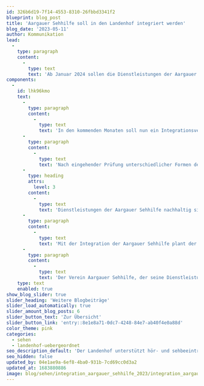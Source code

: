 ```yaml
---
id: 326b6d19-7f14-4553-8310-26fbbd3341f2
blueprint: blog_post
title: 'Aargauer Sehhilfe soll in den Landenhof integriert werden'
blog_date: '2023-05-11'
author: Kommunikation
lead:
  -
    type: paragraph
    content:
      -
        type: text
        text: 'Ab Januar 2024 sollen die Dienstleistungen der Aargauer Sehhilfe neu unter dem Dach des Landenhofs angeboten werden. Die Mitglieder des Vereins Aargauer Sehhilfe sowie der Stiftungsrat Landenhof haben Anfang Mai 2023 einem entsprechenden Antrag zugestimmt.'
components:
  -
    id: lhk96kmo
    text:
      -
        type: paragraph
        content:
          -
            type: text
            text: 'In den kommenden Monaten soll nun ein Integrationsvertrag ausgearbeitet werden, der dann im Herbst 2023 wiederum der Mitgliederversammlung Aargauer Sehhilfe sowie dem Stiftungsrat Landenhof zur Annahme vorgeschlagen wird.'
      -
        type: paragraph
        content:
          -
            type: text
            text: 'Nach eingehender Prüfung unterschiedlicher Formen der Zusammenarbeit mit diversen Partnern hat sich der Verein Aargauer Sehhilfe für ein Zusammengehen mit der Stiftung Landenhof Zentrum für Hören und Sehen entschieden. Dabei wird beabsichtigt, die Aargauer Sehhilfe als eigenständig geführte Beratungsstelle in den Landenhof zu integrieren. Dieses Vorgehen hatte eine Arbeitsgruppe aus Vorstandsmitgliedern der Aargauer Sehhilfe und Vertretern des Landenhofs vorgeschlagen.'
      -
        type: heading
        attrs:
          level: 3
        content:
          -
            type: text
            text: 'Dienstleistungen der Aargauer Sehhilfe nachhaltig sichern'
      -
        type: paragraph
        content:
          -
            type: text
            text: 'Mit der Integration der Aargauer Sehhilfe plant der Landenhof, sein ambulantes Angebot mit der umfassenden Beratung von Menschen mit einer Sehbeeinträchtigung zu ergänzen und nebst der Beratung für Schwerhörige und Gehörlose (BFSUG) Aargau Solothurn künftig eine zweite Beratungsstelle zu führen. Durch die neue räumliche Nähe der Aargauer Sehhilfe zu anderen Landenhof-Angeboten im Bereich der Sehbeeinträchtigungen - Visiopädagogischer Dienst und geplante Tagessonderschule Sehen - sollen Synergien künftig noch besser genutzt werden.'
      -
        type: paragraph
        content:
          -
            type: text
            text: 'Der Verein Aargauer Sehhilfe, der seine Dienstleistungen seit 1936 erfolgreich anbietet, stand in den letzten Jahren vor der grossen Herausforderung, seinen Vorstand mit genügend Mitgliedern besetzen zu können. Auch das Präsidium ist seit einigen Jahren vakant. Aktuell führen zwei Vorstandsmitglieder den Verein. Durch die Integration in den Landenhof, eine innovative und professionell geführte Organisation, könnte das heute bestehende Dienstleistungsangebot der Aargauer Sehhilfe nachhaltig gesichert werden.'
    type: text
    enabled: true
show_blog_slider: true
slider_heading: 'Weitere Blogbeiträge'
slider_load_automatically: true
slider_amount_blog_posts: 6
slider_button_text: 'Zur Übersicht'
slider_button_link: 'entry::8e1e8a71-0dc7-4248-84e7-ab40f4e0a88d'
color_theme: pink
categories:
  - sehen
  - landenhof-uebergeordnet
seo_description_default: 'Der Landenhof unterstützt hör- und sehbeeinträchtigte Kinder & Jugendliche in ihrem selbstbestimmten Leben durch Förderung ihrer Fähigkeiten & Entwicklung'
seo_hidden: false
updated_by: 04e1ae9a-6ef8-4ba0-931b-7cd69cc0d3a2
updated_at: 1683880886
image: blog/sehen/integration_aargauer_sehhilfe_2023/integration_aargauer_sehhilfe_2023_front.jpg
---
```

